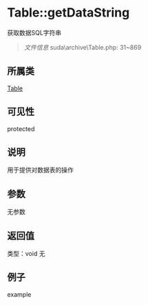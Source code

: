 # Table::getDataString
获取数据SQL字符串
> *文件信息* suda\archive\Table.php: 31~869
## 所属类 

[Table](../Table.md)

## 可见性

  protected  
## 说明


用于提供对数据表的操作


## 参数

无参数

## 返回值
类型：void
无

## 例子

example